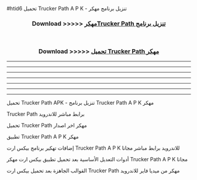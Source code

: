 #htid6 تحميل Trucker Path  A P K - تنزيل برنامج مهكر



<div align="center">
<h3>Download >>>>> <a href="https://runaway1.web.app/?sq=Trucker Path ">مهكرTrucker Path  تنزيل برنامج</a></h3><br>

<h3>Download >>>>> <a href="https://runaway1.web.app/?sq=Trucker Path ">تحميل Trucker Path  مهكر</a></h3>
</div>


----------------------------------------------------------

----------------------------------------------------------

----------------------------------------------------------

----------------------------------------------------------

----------------------------------------------------------

----------------------------------------------------------

----------------------------------------------------------

تحميل Trucker Path  APK - تنزيل برنامج Trucker Path  A P K مهكر

Trucker Path  برابط مباشر للاندرويد

تحميل Trucker Path  مهكر اخر اصدار

تطبيق Trucker Path  A P K مهكر

إضافات تهكير برنامج بيكس ارت Trucker Path  A P K للاندرويد برابط مباشر مجانا

أدوات التعديل الأساسية بعد تحميل تطبيق بيكس ارت مهكر Trucker Path  A P K مجانا

القوالب الجاهزة بعد تحميل بيكس ارت Trucker Path  مهكر من ميديا فاير للاندرويد


